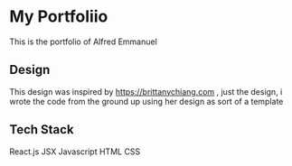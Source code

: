# My Portfoliio

This is the portfolio of Alfred Emmanuel

## Design

This design was inspired by https://brittanychiang.com , just the design, i wrote the code from the ground up using her design as sort of a template

## Tech Stack

React.js
JSX
Javascript
HTML
CSS
